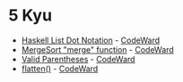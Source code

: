 # 5 Kyu
* [Haskell List Dot Notation](/codewars/solutions/javascript/5%20kyu/Haskell%20List%20Dot%20Notation) - [CodeWard](https://www.codewars.com/kata/53c8b29750fe70e4a2000610)
* [MergeSort "merge" function](/codewars/solutions/javascript/5%20kyu/MergeSort%20merge%20function) - [CodeWard](https://www.codewars.com/kata/52336a4436e0b095d8000093)
* [Valid Parentheses](/codewars/solutions/javascript/5%20kyu/Valid%20Parentheses) - [CodeWard](https://www.codewars.com/kata/52774a314c2333f0a7000688)
* [flatten()](/codewars/solutions/javascript/5%20kyu/flatten) - [CodeWard](https://www.codewars.com/kata/513fa1d75e4297ba38000003)